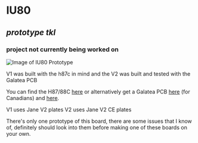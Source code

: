 # IU80
## *prototype tkl*

### **project not currently being worked on**

![Image of IU80 Prototype](https://github.com/mork-ganebal/IU80/blob/main/IU80.jpg)

V1 was built with the h87c in mind and the V2 was built and tested with the Galatea PCB

You can find the H87/88C [here](https://hineybush.com/) or alternatively get a Galatea PCB [here](https://www.apexkeyboards.ca/) (for Canadians) and [here](https://studiokestra.ca/galatea/).

V1 uses Jane V2 plates
V2 uses Jane V2 CE plates

There's only one prototype of this board, there are some issues that I know of, definitely should look into them before making one of these boards on your own.
